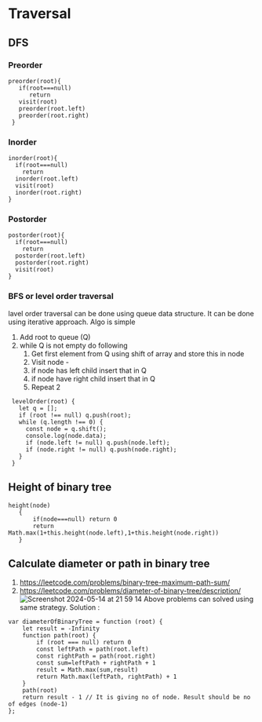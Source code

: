# Traversal
 ## DFS
### Preorder 
 ```
preorder(root){
    if(root===null)
       return 
    visit(root)
    preorder(root.left)
    preorder(root.right)
  }
  ```
### Inorder 
```
inorder(root){
  if(root===null)
    return
  inorder(root.left)
  visit(root)
  inorder(root.right)
}
```
### Postorder 
```
postorder(root){
  if(root===null)
    return
  postorder(root.left)
  postorder(root.right)
  visit(root)
}
```
 ### BFS or level order traversal
  lavel order traversal can be done using queue data structure. It can be done using iterative approach. Algo is simple
   1. Add root to queue (Q)
   2. while Q is not empty do following
      1. Get first element from Q using shift of array and store this in node
      2. Visit node -
      3. if node has left child insert that in Q
      4. if node have right child insert that in Q
      5. Repeat 2
     
 ```
  levelOrder(root) {
    let q = [];
    if (root !== null) q.push(root);
    while (q.length !== 0) {
      const node = q.shift();
      console.log(node.data);
      if (node.left != null) q.push(node.left);
      if (node.right != null) q.push(node.right);
    }
  }
```
## Height of binary tree
 ```
 height(node)
    {
        if(node===null) return 0
        return Math.max(1+this.height(node.left),1+this.height(node.right))
    }
   ```
## Calculate diameter or path in binary tree 
1. https://leetcode.com/problems/binary-tree-maximum-path-sum/
2. https://leetcode.com/problems/diameter-of-binary-tree/description/
![Screenshot 2024-05-14 at 21 59 14](https://github.com/santoshyadav979439/DSA/assets/49767268/47252bc3-6dbe-4298-a05a-45f0c1eca051)
 Above problems can solved using same strategy.
Solution :
```
var diameterOfBinaryTree = function (root) {
    let result = -Infinity
    function path(root) {
        if (root === null) return 0
        const leftPath = path(root.left)
        const rightPath = path(root.right)
        const sum=leftPath + rightPath + 1
        result = Math.max(sum,result)
        return Math.max(leftPath, rightPath) + 1
    }
    path(root)
    return result - 1 // It is giving no of node. Result should be no of edges (node-1)
};
```

